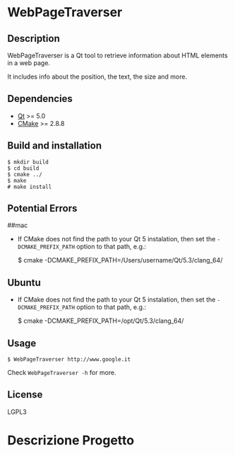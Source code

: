 WebPageTraverser
================

Description
-----------
WebPageTraverser is a Qt tool to retrieve information about HTML elements in a
web page.

It includes info about the position, the text, the size and more.

Dependencies
------------
* [Qt](http://qt-project.org/) >= 5.0
* [CMake](http://www.cmake.org/) >= 2.8.8

Build and installation
----------------------
    $ mkdir build
    $ cd build
    $ cmake ../
    $ make
    # make install

Potential Errors
----------------
##mac
* If CMake does not find the path to your Qt 5 instalation, then set the `-DCMAKE_PREFIX_PATH` option to that path, e.g.:

    $ cmake -DCMAKE_PREFIX_PATH=/Users/username/Qt/5.3/clang_64/
    
## Ubuntu
* If CMake does not find the path to your Qt 5 instalation, then set the `-DCMAKE_PREFIX_PATH` option to that path, e.g.:

    $ cmake -DCMAKE_PREFIX_PATH=/opt/Qt/5.3/clang_64/

Usage
-----
    $ WebPageTraverser http://www.google.it

Check `WebPageTraverser -h` for more.

License
-------
LGPL3

# Descrizione Progetto